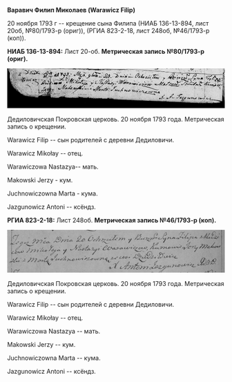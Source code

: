 **Варавич Филип Миколаев (Warawicz Filip)**

20 ноября 1793 г -- крещение сына Филипа (НИАБ 136-13-894, лист 20об,
№80/1793-р (ориг)), (РГИА 823-2-18, лист 248об, №46/1793-р (коп)).

**НИАБ 136-13-894:** Лист 20-об. **Метрическая запись №80/1793-р
(ориг).**

![](./media/ab401018d8db6d630f1db3cb49c1c3630d22100e.png)

Дедиловичская Покровская церковь. 20 ноября 1793 года. Метрическая
запись о крещении.

Warawicz Filip -- сын родителей с деревни Дедиловичи.

Warawicz Mikołay -- отец.

Warawiczowa Nastazya-- мать.

Makowski Jerzy - кум.

Juchnowiczowna Marta - кума.

Jazgunowicz Antoni -- ксёндз.

**РГИА 823-2-18:** Лист 248об. **Метрическая запись №46/1793-р (коп).**

![](./media/39d0b85140fbac601420225867df6b670ed89838.png)

Дедиловичская Покровская церковь. 20 ноября 1793 года. Метрическая
запись о крещении.

Warawicz Filip -- сын родителей с деревни Дедиловичи.

Warawicz Mikołay -- отец.

Warawiczowa Nastazya -- мать.

Makowski Jerzy -- кум.

Juchnowiczowna Marta -- кума.

Jazgunowicz Antoni -- ксёндз.
